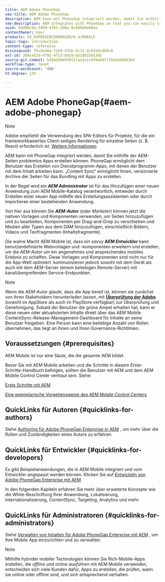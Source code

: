 ```yaml
---
title: AEM Adobe PhoneGap
seo-title: AEM Adobe PhoneGap
description: AEM kann mit PhoneGap integriert werden, damit Sie mithilfe der AEM-Seiten problemlos Apps erstellen können. Auf dieser Seite erhalten Sie Informationen zu den ersten Schritten mit Adobe PhoneGap Enterprise.
seo-description: AEM integrates with PhoneGap so that you can easily create apps using AEM pages. Follow this page to get started with Adobe PhoneGap Enterprise.
uuid: bdd90cda-2489-4763-a90a-9c409d6e68ae
contentOwner: User
products: SG_EXPERIENCEMANAGER/6.4/MOBILE
topic-tags: introduction
content-type: reference
discoiquuid: fbcdea8a-72e9-431b-9c32-dc02d4cdb9c8
exl-id: 308ce52d-4792-4f13-8dc0-bb1d8326536b
source-git-commit: bd94d3949f0117aa3e1c9f0e84f7293a5d6b03b4
workflow-type: tm+mt
source-wordcount: '488'
ht-degree: 13%

---
```


# AEM Adobe PhoneGap{#aem-adobe-phonegap}

>[!NOTE]
>
>Adobe empfiehlt die Verwendung des SPA-Editors für Projekte, für die ein frameworkbasiertes Client-seitiges Rendering für einzelne Seiten (z. B. React) erforderlich ist. [Weitere Informationen](/help/sites-developing/spa-overview.md)

AEM kann mit PhoneGap integriert werden, damit Sie mithilfe der AEM-Seiten problemlos Apps erstellen können. PhoneGap ermöglicht dem Benutzer das Erstellen von Dienstprogramm-Apps, mit denen der Benutzer mit dem Inhalt arbeiten kann. „Content Sync“ ermöglicht Ihnen, versionierte Archive der Seiten für das Bundling mit Apps zu erstellen. 

In der Regel wird ein ***AEM Administrator*** ist für das Hinzufügen einer neuen Anwendung zum AEM Mobile-Katalog verantwortlich, entweder durch Erstellen einer neuen App mithilfe des Erstellungsassistenten oder durch Importieren einer bestehenden Anwendung.

Von hier aus können Sie ***AEM-Autor*** (oder *Marketer*) können jetzt die nativen Vorlagen und Komponenten verwenden, um Seiten hinzuzufügen und zu bearbeiten, Komponenten per Drag-and-Drop zu verschieben und Medien aller Typen aus dem DAM hinzuzufügen, einschließlich Bildern, Videos und Textfragmenten (Inhaltsfragmente).

Die wahre Macht AEM Mobile ist, dass ein *savvy* ***AEM Entwickler*** kann benutzerdefinierte Webvorlagen und -komponenten erweitern und erstellen, um die *AEM-Autor* um ein angenehmes und ansprechendes mobiles Erlebnis zu schaffen. Diese Vorlagen und Komponenten sind nicht nur für die App-Welt optimiert. kommunizieren jedoch sowohl mit dem Gerät als auch mit dem AEM-Server (einem beliebigen Remote-Server) mit kanalübergreifenden Service-Endpunkten.

>[!NOTE]
>
>Wenn die *AEM-Autor* glaubt, dass die App bereit ist, können sie zunächst von ihren Stakeholdern herunterladen lassen, mit **[Überprüfung der Adobe](/help/mobile/phonegap-mobile-quickstart.md)** (sowohl im AppStore als auch im PlayStore verfügbar) zur Überprüfung und Genehmigung. Sobald der Benutzer die grüne Ampel erhalten hat, kann er diese neuen oder aktualisierten Inhalte direkt über das AEM Mobile ContentSync-Release-Management-Dashboard für Inhalte an seine Benutzer freigeben. Eine Person kann eine beliebige Anzahl von Rollen übernehmen, das liegt an Ihnen und Ihren Governance-Richtlinien.

## Voraussetzungen {#prerequisites}

AEM Mobile ist nur eine Säule, die die gesamte AEM bildet.

Bevor Sie mit AEM Mobile arbeiten und die Schritte in diesem Erste-Schritte-Handbuch befolgen, sollten die Benutzer mit AEM und dem AEM Mobile Control Center vertraut sein. Siehe:

[Erste Schritte mit AEM](/help/sites-deploying/deploy.md)

[Eine exemplarische Vorgehensweise des AEM Mobile Control Centers](/help/mobile/phonegap-authoring-apps.md)

## QuickLinks für Autoren {#quicklinks-for-authors}

Siehe [Authoring für Adobe PhoneGap Enterprise in AEM](/help/mobile/phonegap.md) , um mehr über die Rollen und Zuständigkeiten eines Autors zu erfahren.

## QuickLinks für Entwickler {#quicklinks-for-developers}

Es gibt Beispielanwendungen, die in AEM Mobile integriert und vom Entwickler angepasst werden können. Klicken Sie auf [Entwickeln von Adobe PhoneGap Enterprise mit AEM](/help/mobile/developing-in-phonegap.md).

In den folgenden Kapiteln erfahren Sie mehr über erweiterte Konzepte wie die White-Beschriftung Ihrer Anwendung, Lokalisierung, Internationalisierung, ContentSync, Targeting, Analytics und mehr.

## QuickLinks für Administratoren {#quicklinks-for-administrators}

Siehe [Verwalten von Inhalten für Adobe PhoneGap Enterprise mit AEM](/help/mobile/administer-phonegap.md) , um Ihre Mobile App einzurichten und zu verwalten.

>[!NOTE]
>
>Mithilfe hybrider mobiler Technologien können Sie Rich-Mobile-Apps erstellen, die *offline und online ausführen* mit AEM Mobile verwenden, entscheiden sich viele Kunden dafür, Apps zu erstellen, die prüfen, wann sie online oder offline sind, und sich entsprechend verhalten.

